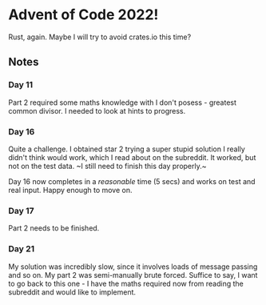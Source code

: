 # Advent of Code 2022!

Rust, again. Maybe I will try to avoid crates.io this time?

## Notes

### Day 11

Part 2 required some maths knowledge with I don't posess - greatest common divisor. 
I needed to look at hints to progress.

### Day 16

Quite a challenge. I obtained star 2 trying a super stupid solution I really didn't
think would work, which I read about on the subreddit. It worked, but not
on the test data. ~I still need to finish this day properly.~

Day 16 now completes in a *reasonable* time (5 secs) and works on test and real 
input. Happy enough to move on.

### Day 17

Part 2 needs to be finished.

### Day 21

My solution was incredibly slow, since it involves loads of message passing 
and so on. My part 2 was semi-manually brute forced. Suffice to say, I want to
go back to this one - I have the maths required now from reading the subreddit
and would like to implement.


